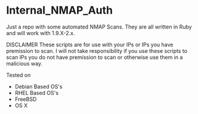 # Internal_NMAP_Auth

Just a repo with some automated NMAP Scans. They are all written in Ruby and will work with 1.9.X-2.x.

DISCLAIMER These scripts are for use with your IPs or IPs you have premission to scan. I will not take responsibility if you use these scripts to scan IPs you do not have premission to scan or otherwise use them in a malicious way.

Tested on

- Debian Based OS's
- RHEL Based OS's
- FreeBSD
- OS X
